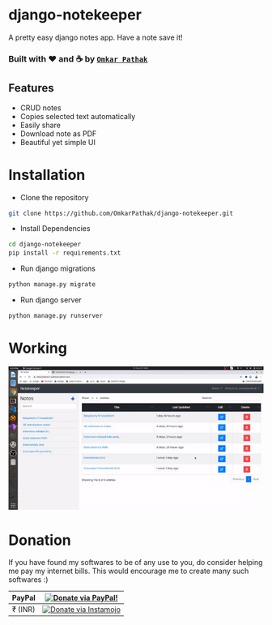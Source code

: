 # django-notekeeper
A pretty easy django notes app. Have a note save it!

### Built with ♥ and :coffee: by [`Omkar Pathak`](http://www.omkarpathak.in/)

## Features

- CRUD notes
- Copies selected text automatically
- Easily share
- Download note as PDF
- Beautiful yet simple UI

# Installation

- Clone the repository

```bash
git clone https://github.com/OmkarPathak/django-notekeeper.git
```

- Install Dependencies

```bash
cd django-notekeeper
pip install -r requirements.txt
```

- Run django migrations

```bash
python manage.py migrate
```

- Run django server

```bash
python manage.py runserver
```

# Working

![working](results/working.gif)

# Donation

If you have found my softwares to be of any use to you, do consider helping me pay my internet bills. This would encourage me to create many such softwares :)

| PayPal | <a href="https://paypal.me/omkarpathak27" target="_blank"><img src="https://www.paypalobjects.com/webstatic/mktg/logo/AM_mc_vs_dc_ae.jpg" alt="Donate via PayPal!" title="Donate via PayPal!" /></a> |
|:-------------------------------------------:|:-------------------------------------------------------------:|
| ₹ (INR)  | <a href="https://www.instamojo.com/@omkarpathak/" target="_blank"><img src="https://www.soldermall.com/images/pic-online-payment.jpg" alt="Donate via Instamojo" title="Donate via instamojo" /></a> |
